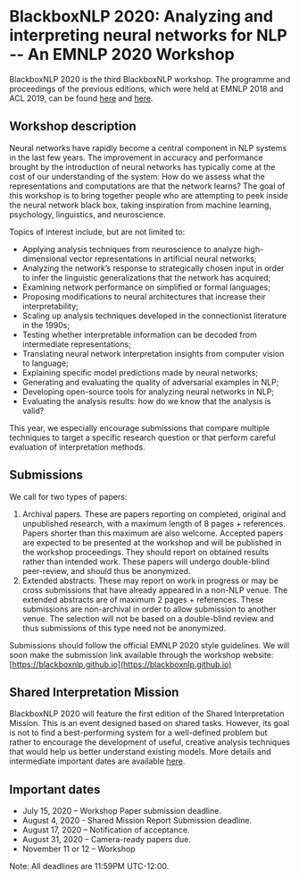 # BlackboxNLP 2020: Analyzing and interpreting neural networks for NLP -- An EMNLP 2020 Workshop

BlackboxNLP 2020 is the third BlackboxNLP workshop. The programme and proceedings of the previous editions, which were held at EMNLP 2018 and ACL 2019, can be found [here](https://blackboxnlp.github.io/2018) and [here](https://blackboxnlp.github.io/2019).


## Workshop description

Neural networks have rapidly become a central component in NLP systems in the last few years. The improvement in accuracy and performance brought by the introduction of neural networks has typically come at the cost of our understanding of the system: How do we assess what the representations and computations are that the network learns? The goal of this workshop is to bring together people who are attempting to peek inside the neural network black box, taking inspiration from machine learning, psychology, linguistics, and neuroscience.

Topics of interest include, but are not limited to:
* Applying analysis techniques from neuroscience to analyze high-dimensional vector representations in artificial neural networks;
* Analyzing the network’s response to strategically chosen input in order to infer the linguistic generalizations that the network has acquired;
* Examining network performance on simplified or formal languages;
* Proposing modifications to neural architectures that increase their interpretability;
* Scaling up analysis techniques developed in the connectionist literature in the 1990s;
* Testing whether interpretable information can be decoded from intermediate representations;
* Translating neural network interpretation insights from computer vision to language;
* Explaining specific model predictions made by neural networks;
* Generating and evaluating the quality of adversarial examples in NLP;
* Developing open-source tools for analyzing neural networks in NLP;
* Evaluating the analysis results: how do we know that the analysis is valid?

This year, we especially encourage submissions that compare multiple techniques to target a specific research question or that perform careful evaluation of interpretation methods.


## Submissions

We call for two types of papers:

1. Archival papers. These are papers reporting on completed, original and unpublished research, with a maximum length of 8 pages + references. Papers shorter than this maximum are also welcome. Accepted papers are expected to be presented at the workshop and will be published in the workshop proceedings. They should report on obtained results rather than intended work. These papers will undergo double-blind peer-review, and should thus be anonymized.
1. Extended abstracts. These may report on work in progress or may be cross submissions that have already appeared in a non-NLP venue. The extended abstracts are of maximum 2 pages + references. These submissions are non-archival in order to allow submission to another venue. The selection will not be based on a double-blind review and thus submissions of this type need not be anonymized.

Submissions should follow the official EMNLP 2020 style guidelines. We will soon make the submission link available through the workshop website:
[https://blackboxnlp.github.io](https://blackboxnlp.github.io)


## Shared Interpretation Mission

BlackboxNLP 2020 will feature the first edition of the Shared Interpretation Mission. This is an event designed based on shared tasks. However, its goal is not to find a best-performing system for a well-defined problem but rather to encourage the development of useful, creative analysis techniques that would help us better understand existing models. More details and intermediate important dates are available [here](https://blackboxnlp.github.io/shared).


## Important dates

* July 15, 2020 – Workshop Paper submission deadline.
* August 4, 2020 - Shared Mission Report Submission deadline.
* August 17, 2020 – Notification of acceptance.
* August 31, 2020 – Camera-ready papers due.
* November 11 or 12 – Workshop

Note: All deadlines are 11:59PM UTC-12:00.

